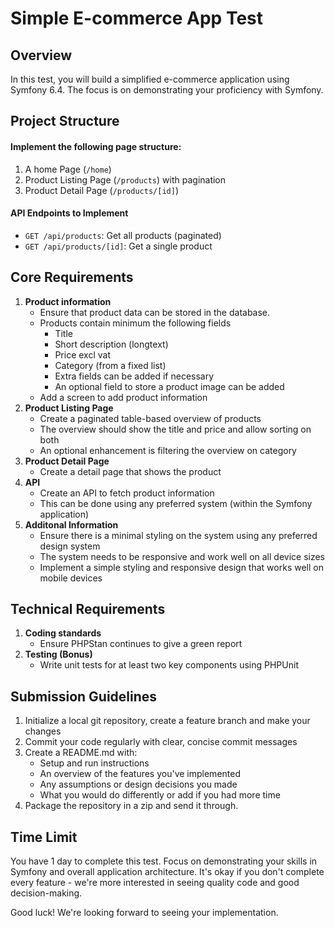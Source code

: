 # Simple E-commerce App Test

## Overview

In this test, you will build a simplified e-commerce application using Symfony 6.4. The focus is on demonstrating your proficiency with Symfony.

## Project Structure

#### Implement the following page structure:

1. A home Page (`/home`)
2. Product Listing Page (`/products`) with pagination
3. Product Detail Page (`/products/[id]`)

#### API Endpoints to Implement 

- `GET /api/products`: Get all products (paginated)
- `GET /api/products/[id]`: Get a single product


## Core Requirements

1. **Product information**
    - Ensure that product data can be stored in the database.
    - Products contain minimum the following fields
        - Title
        - Short description (longtext)
        - Price excl vat
        - Category (from a fixed list)
        - Extra fields can be added if necessary
        - An optional field to store a product image can be added
    - Add a screen to add product information
2. **Product Listing Page**
    - Create a paginated table-based overview of products
    - The overview should show the title and price and allow sorting on both
    - An optional enhancement is filtering the overview on category
3. **Product Detail Page**
    - Create a detail page that shows the product
4. **API**
    - Create an API to fetch product information
    - This can be done using any preferred system (within the Symfony application)
5. **Additonal Information**
    - Ensure there is a minimal styling on the system using any preferred design system
    - The system needs to be responsive and work well on all device sizes
    - Implement a simple styling and responsive design that works well on mobile devices

## Technical Requirements

1. **Coding standards**
    - Ensure PHPStan continues to give a green report
2. **Testing (Bonus)**
    - Write unit tests for at least two key components using PHPUnit


## Submission Guidelines

1. Initialize a local git repository, create a feature branch and make your changes
2. Commit your code regularly with clear, concise commit messages
3. Create a README.md with:
    - Setup and run instructions
    - An overview of the features you've implemented
    - Any assumptions or design decisions you made
    - What you would do differently or add if you had more time
4. Package the repository in a zip and send it through.


## Time Limit

You have 1 day to complete this test. Focus on demonstrating your skills in Symfony and overall application architecture. It's okay if you don't complete every feature - we're more interested in seeing quality code and good decision-making.

Good luck! We're looking forward to seeing your implementation.